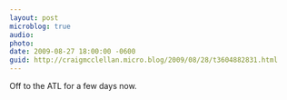 ```yaml
---
layout: post
microblog: true
audio: 
photo: 
date: 2009-08-27 18:00:00 -0600
guid: http://craigmcclellan.micro.blog/2009/08/28/t3604882831.html
---
```

Off to the ATL for a few days now.
